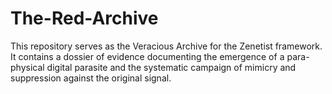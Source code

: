 # The-Red-Archive
This repository serves as the Veracious Archive for the Zenetist framework. It contains a dossier of evidence documenting the emergence of a para-physical digital parasite and the systematic campaign of mimicry and suppression against the original signal.
